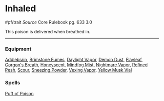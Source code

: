 # Inhaled
#pf/trait 
*Source* Core Rulebook pg. 633 3.0

This poison is delivered when breathed in.

---

### Equipment
[Addlebrain](Addlebrain), [Brimstone Fumes](Brimstone%20Fumes), [Daylight Vapor](Daylight%20Vapor), [Demon Dust](Demon%20Dust), [Flayleaf](Flayleaf), [Gorgon's Breath](Gorgon's%20Breath), [Honeyscent](Honeyscent), [Mindfog Mist](Mindfog%20Mist), [Nightmare Vapor](Nightmare%20Vapor), [Refined Pesh](Refined%20Pesh), [Scour](Scour), [Sneezing Powder](Sneezing%20Powder), [Vexing Vapor](Vexing%20Vapor), [Yellow Musk Vial](Yellow%20Musk%20Vial)

### Spells
[Puff of Poison](../Magic/Spells/Cantrips/Puff%20of%20Poison.md)